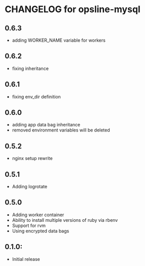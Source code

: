 # CHANGELOG for opsline-mysql

## 0.6.3
* adding WORKER_NAME variable for workers

## 0.6.2
* fixing inheritance

## 0.6.1
* fixing env_dir definition

## 0.6.0
* adding app data bag inheritance
* removed environment variables will be deleted

## 0.5.2
* nginx setup rewrite

## 0.5.1
* Adding logrotate

## 0.5.0
* Adding worker container
* Ability to install multiple versions of ruby via rbenv
* Support for rvm
* Using encrypted data bags

## 0.1.0:
* Initial release
